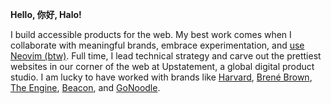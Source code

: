 **Hello, 你好, Halo!**

I build accessible products for the web. My best work comes when I collaborate with meaningful brands, embrace experimentation, and [use Neovim (btw)](https://x.com/neovim_btw). Full time, I lead technical strategy and carve out the prettiest websites in our corner of the web at Upstatement, a global digital product studio. I am lucky to have worked with brands like [Harvard](https://www.hbs.edu/), [Brené Brown](https://brenebrown.com/), [The Engine](https://engine.xyz/), [Beacon](https://beaconcapital.com/), and [GoNoodle](https://supernoodle.gonoodle.com/).
